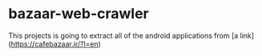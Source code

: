 # bazaar-web-crawler
This projects is going to extract all of the android applications from [a link] (https://cafebazaar.ir/?l=en)
